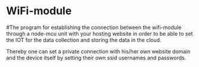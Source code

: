 # WiFi-module

#The program for establishing the connection between the wifi-module through a node-mcu unit with your hosting website in order to be able to set the IOT for the data collection and storing the data in the cloud.
   
Thereby one can set a private connection with his/her own website domain and the device itself by setting their own ssid usernames and passwords.
